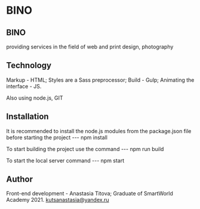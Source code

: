 # BINO

BINO
-------------------------------------------------------------
providing services in the field of web and print design, photography

Technology
------------
Markup - HTML;
Styles are a Sass preprocessor;
Build - Gulp;
Animating the interface - JS.

Also using node.js, GIT

Installation
------------
It is recommended to install the node.js modules from the package.json file before starting the project --- npm install

To start building the project use the command --- npm run build

To start the local server command --- npm start

Author
------------
Front-end development - Anastasia Titova;
Graduate of SmartWorld Academy 2021.
kutsanastasia@yandex.ru
